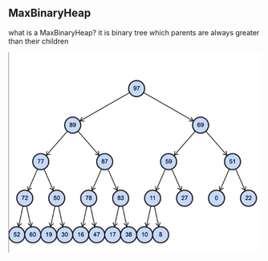 ## MaxBinaryHeap
 what is a MaxBinaryHeap?
 it is binary tree which parents are always greater than their children

 ![MaxBinaryHeap](images/maxBinaryHeap.png)
